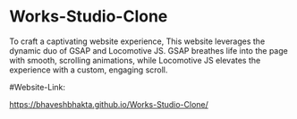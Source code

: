 ﻿# Works-Studio-Clone
To craft a captivating website experience, This website leverages the dynamic duo of GSAP and Locomotive JS. GSAP breathes life into the page with smooth, scrolling animations, while Locomotive JS elevates the experience with a custom, engaging scroll.

#Website-Link: 

https://bhaveshbhakta.github.io/Works-Studio-Clone/
